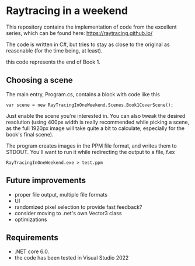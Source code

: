 # Raytracing in a weekend

This repository contains the implementation of code from the excellent series, which can be found here:
https://raytracing.github.io/

The code is written in C#, but tries to stay as close to the original as reasonable (for the time being, at least).

this code represents the end of Book 1.

## Choosing a scene

The main entry, Program.cs, contains a block with code like this 
```
var scene = new RayTracingInOneWeekend.Scenes.Book1CoverScene();
```

Just enable the scene you're interested in. You can also tweak the desired resolution (using 400px width
is really recommended while picking a scene, as the full 1920px image will take quite a bit to calculate;
especially for the book's final scene).

The program creates images in the PPM file format, and writes them to STDOUT. You'll want to run it while
redirecting the output to a file, f.ex

```
RayTracingInOneWeekend.exe > test.ppm
```

## Future improvements
- proper file output, multiple file formats
- UI
- randomized pixel selection to provide fast feedback?
- consider moving to .net's own Vector3 class
- optimizations

## Requirements
- .NET core 6.0. 
- the code has been tested in Visual Studio 2022